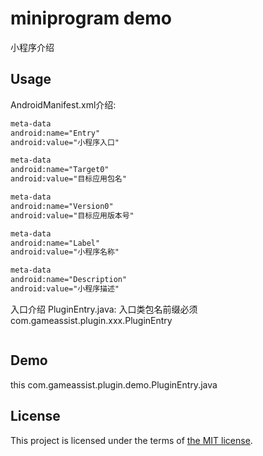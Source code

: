 
# miniprogram demo

小程序介绍

## Usage

AndroidManifest.xml介绍:

``` AndroidManifest.xml
meta-data
android:name="Entry"
android:value="小程序入口"

meta-data
android:name="Target0"
android:value="目标应用包名"

meta-data
android:name="Version0"
android:value="目标应用版本号"

meta-data
android:name="Label"
android:value="小程序名称"

meta-data
android:name="Description"
android:value="小程序描述"
```

入口介绍 PluginEntry.java:
入口类包名前缀必须com.gameassist.plugin.xxx.PluginEntry
``` java


```

## Demo

this
com.gameassist.plugin.demo.PluginEntry.java

## License

This project is licensed under the terms of [the MIT license](LICENSE.txt).
